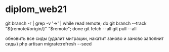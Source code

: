 # diplom_web21
git branch -r | grep -v '\->' | while read remote; do git branch --track "${remote#origin/}" "$remote"; done
git fetch --all
git pull --all


обновить все сиды (удалит миграции, накатит заново и заново заполнит сиды)
php artisan migrate:refresh --seed